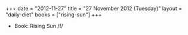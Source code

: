 +++
date = "2012-11-27"
title = "27 November 2012 (Tuesday)"
layout = "daily-diet"
books = ["rising-sun"]
+++


* Book: Rising Sun /f/